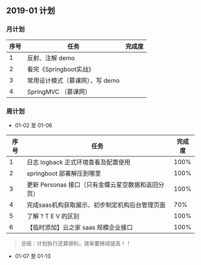 ## 2019-01 计划

### 月计划

| 序号 | 任务                            | 完成度 |
| ---- | ------------------------------- | ------ |
| 1    | 反射、注解 demo                 |        |
| 2    | 看完《Springboot实战》          |        |
| 3    | 常用设计模式（慕课网），写 demo |        |
| 4    | SpringMVC （慕课网）            |        |







### 周计划

- 01-02 至 01-06

| 序号 | 任务                                               | 完成度 |
| ---- | -------------------------------------------------- | ------ |
| 1    | 日志 logback 正式环境查看及配置使用                | 100%   |
| 2    | springboot 部署解压到哪里                          | 100%   |
| 3    | 更新 Personas 接口（只有金蝶云星空数据和返回分页） | 100%   |
| 4    | 完成saas机构获取展示、初步制定机构后台管理页面     | 70%    |
| 5    | 了解 ?  T   E   V 的区别                           | 100%   |
| 6    | 【临时添加】云之家 saas 规模企业接口               | 100%   |

> 总结：计划执行还算顺利，效率要继续提高！！

- 01-07 至 01-13 

